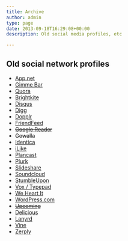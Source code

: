 ```yaml
---
title: Archive
author: admin
type: page
date: 2013-09-18T16:29:08+00:00
description: Old social media profiles, etc

---
```


## Old social network profiles

  * <a class="url ss-appdotnet" href="http://alpha.app.net/nonimage" rel="me">App.net</a>
  * <a class="url gimmebar ss-link" href="http://gimmebar.com/user/nonimage" rel="me">Gimme Bar</a>
  * <a class="url ss-quora" href="http://www.quora.com/Andy-Lobban" rel="me">Quora</a>
  * [Brightkite][1]
  * [Disqus][2]
  * [Digg][3]
  * [Dopplr][4]
  * [FriendFeed][5]
  * <del><a href="http://www.google.co.uk/reader/shared/04256456184628682821">Google Reader</a></del>
  * <del>Gowalla</del>
  * [Identica][6]
  * [iLike][7]
  * [Plancast][8]
  * [Plurk][9]
  * [Slideshare][10]
  * [Soundcloud][11]
  * [StumbleUpon][12]
  * [Vox / Typepad][13]
  * [We Heart It][14]
  * [WordPress.com][15]
  * <del><a href="http://upcoming.yahoo.com/user/18397">Upcoming</a></del>
  * <a class="url" href="http://delicious.com/nonimage" rel="me">Delicious</a>
  * <a class="url" href="http://lanyrd.com/profile/nonimage" rel="me">Lanyrd</a>
  * <a class="url" href="https://vine.co/u/906274204301803520" rel="me">Vine</a>
  * <a class="url" href="http://zerply.com/nonimage" rel="me">Zerply</a>

 [1]: http://brightkite.com/people/nonimage
 [2]: http://www.disqus.com/nonimage/
 [3]: http://digg.com/nonimage
 [4]: http://www.dopplr.com/traveller/nonimage/
 [5]: http://friendfeed.com/nonimage
 [6]: http://identi.ca/nonimage
 [7]: http://www.ilike.com/user/nonimage
 [8]: http://plancast.com/nonimage
 [9]: http://www.plurk.com/nonimage
 [10]: http://www.slideshare.net/nonimage
 [11]: https://soundcloud.com/nonimage
 [12]: http://www.stumbleupon.com/stumbler/nonimage/
 [13]: https://nonimage.typepad.com/
 [14]: http://weheartit.com/nonimage
 [15]: http://nonimage.wordpress.com/
